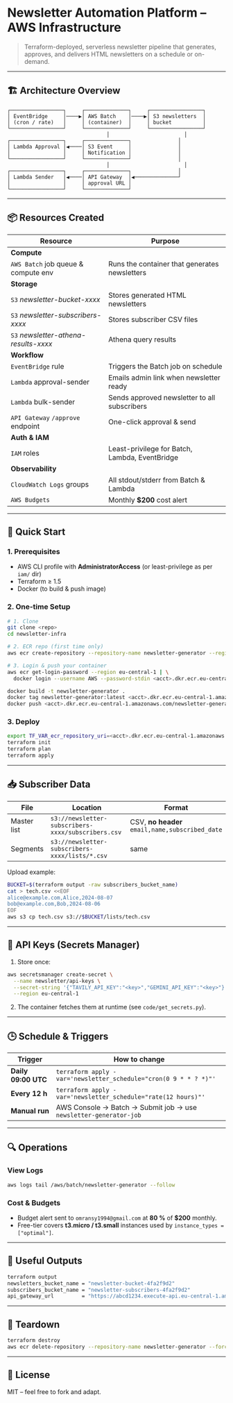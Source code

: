 # Newsletter Automation Platform – AWS Infrastructure

> Terraform-deployed, serverless newsletter pipeline that generates, approves, and delivers HTML newsletters on a schedule or on-demand.

---

## 🏗️ Architecture Overview

```
┌─────────────────┐     ┌──────────────┐     ┌─────────────────┐
│ EventBridge     │────▶│ AWS Batch    │────▶│ S3 newsletters  │
│ (cron / rate)   │     │ (container)  │     │ bucket          │
└─────────────────┘     └──────────────┘     └─────────────────┘
                                │                        │
┌─────────────────┐     ┌──────────────┐               │
│ Lambda Approval │◀────│ S3 Event     │               │
│                 │     │ Notification │               │
└─────────────────┘     └──────────────┘               │
                                │                        │
┌─────────────────┐     ┌──────────────┐               │
│ Lambda Sender   │◀────│ API Gateway  │◀──────────────┘
│                 │     │ approval URL │
└─────────────────┘     └──────────────┘
```

---

## 📦 Resources Created

| Resource | Purpose |
|---|---|
| **Compute** | |
| `AWS Batch` job queue & compute env | Runs the container that generates newsletters |
| **Storage** | |
| `S3` *newsletter-bucket-xxxx* | Stores generated HTML newsletters |
| `S3` *newsletter-subscribers-xxxx* | Stores subscriber CSV files |
| `S3` *newsletter-athena-results-xxxx* | Athena query results |
| **Workflow** | |
| `EventBridge` rule | Triggers the Batch job on schedule |
| `Lambda` approval-sender | Emails admin link when newsletter ready |
| `Lambda` bulk-sender | Sends approved newsletter to all subscribers |
| `API Gateway` `/approve` endpoint | One-click approval & send |
| **Auth & IAM** | |
| `IAM` roles | Least-privilege for Batch, Lambda, EventBridge |
| **Observability** | |
| `CloudWatch Logs` groups | All stdout/stderr from Batch & Lambda |
| `AWS Budgets` | Monthly **$200** cost alert |

---

## 🚀 Quick Start

### 1. Prerequisites
- AWS CLI profile with **AdministratorAccess** (or least-privilege as per `iam/` dir)  
- Terraform ≥ 1.5  
- Docker (to build & push image)

### 2. One-time Setup
```bash
# 1. Clone
git clone <repo>
cd newsletter-infra

# 2. ECR repo (first time only)
aws ecr create-repository --repository-name newsletter-generator --region eu-central-1

# 3. Login & push your container
aws ecr get-login-password --region eu-central-1 | \
  docker login --username AWS --password-stdin <acct>.dkr.ecr.eu-central-1.amazonaws.com

docker build -t newsletter-generator .
docker tag newsletter-generator:latest <acct>.dkr.ecr.eu-central-1.amazonaws.com/newsletter-generator:1.0.0
docker push <acct>.dkr.ecr.eu-central-1.amazonaws.com/newsletter-generator:1.0.0
```

### 3. Deploy
```bash
export TF_VAR_ecr_repository_uri=<acct>.dkr.ecr.eu-central-1.amazonaws.com/newsletter-generator:1.0.0
terraform init
terraform plan
terraform apply
```

---

## 📥 Subscriber Data

| File | Location | Format |
|---|---|---|
| Master list | `s3://newsletter-subscribers-xxxx/subscribers.csv` | CSV, **no header**<br>`email,name,subscribed_date` |
| Segments | `s3://newsletter-subscribers-xxxx/lists/*.csv` | same |

Upload example:
```bash
BUCKET=$(terraform output -raw subscribers_bucket_name)
cat > tech.csv <<EOF
alice@example.com,Alice,2024-08-07
bob@example.com,Bob,2024-08-06
EOF
aws s3 cp tech.csv s3://$BUCKET/lists/tech.csv
```

---

## 🔐 API Keys (Secrets Manager)

1. Store once:
```bash
aws secretsmanager create-secret \
  --name newsletter/api-keys \
  --secret-string '{"TAVILY_API_KEY":"<key>","GEMINI_API_KEY":"<key>"}' \
  --region eu-central-1
```

2. The container fetches them at runtime (see `code/get_secrets.py`).

---

## 🕒 Schedule & Triggers

| Trigger | How to change |
|---|---|
| **Daily 09:00 UTC** | `terraform apply -var='newsletter_schedule="cron(0 9 * * ? *)"'` |
| **Every 12 h** | `terraform apply -var='newsletter_schedule="rate(12 hours)"'` |
| **Manual run** | AWS Console → Batch → Submit job → use `newsletter-generator-job` |

---

## 🔍 Operations

### View Logs
```bash
aws logs tail /aws/batch/newsletter-generator --follow
```

### Cost & Budgets
- Budget alert sent to `omransy1994@gmail.com` at **80 %** of **$200** monthly.
- Free-tier covers **t3.micro / t3.small** instances used by `instance_types = ["optimal"]`.

---

## 🔧 Useful Outputs

```bash
terraform output
newsletters_bucket_name = "newsletter-bucket-4fa2f9d2"
subscribers_bucket_name = "newsletter-subscribers-4fa2f9d2"
api_gateway_url         = "https://abcd1234.execute-api.eu-central-1.amazonaws.com/prod"
```

---

## 🧹 Teardown
```bash
terraform destroy
aws ecr delete-repository --repository-name newsletter-generator --force --region eu-central-1
```

---

## 📝 License
MIT – feel free to fork and adapt.